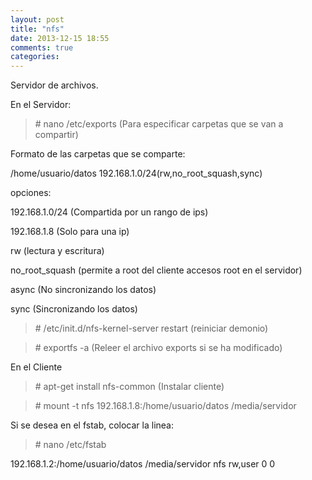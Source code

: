 ```yaml
---
layout: post
title: "nfs"
date: 2013-12-15 18:55
comments: true
categories: 
---
```

Servidor de archivos.

En el Servidor:

>\# nano /etc/exports (Para especificar carpetas que se van a compartir)

Formato de las carpetas que se comparte:

/home/usuario/datos 192.168.1.0/24(rw,no_root_squash,sync)

opciones:

192.168.1.0/24 (Compartida por un rango de ips)

192.168.1.8 (Solo para una ip)

rw (lectura y escritura)

no_root_squash (permite a root del cliente accesos root en el servidor)

async (No sincronizando los datos)

sync (Sincronizando los datos)

>\# /etc/init.d/nfs-kernel-server restart (reiniciar demonio)

>\# exportfs -a (Releer el archivo exports si se ha modificado)

En el Cliente

>\# apt-get install nfs-common (Instalar cliente)

>\# mount -t nfs 192.168.1.8:/home/usuario/datos /media/servidor

Si se desea en el fstab, colocar la linea:

>\# nano /etc/fstab

192.168.1.2:/home/usuario/datos /media/servidor nfs rw,user 0 0

